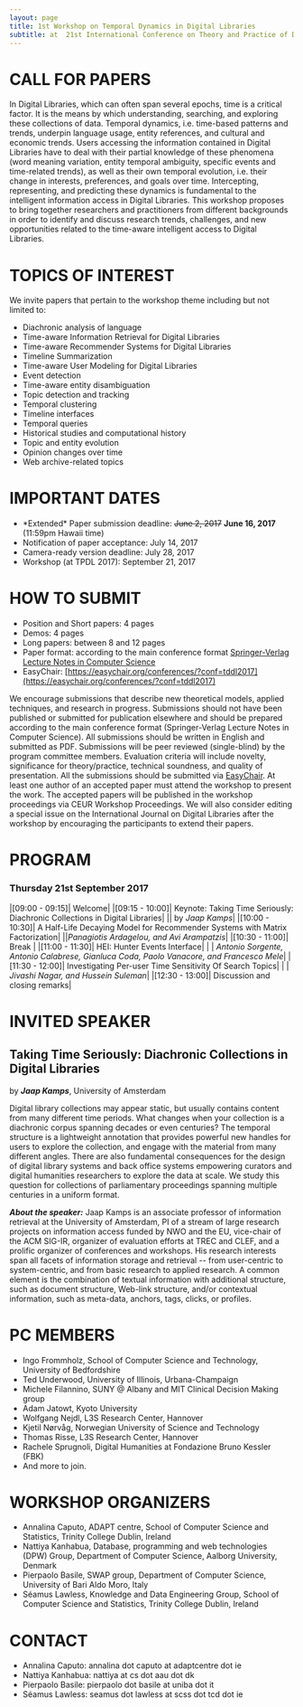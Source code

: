 ```yaml
---
layout: page
title: 1st Workshop on Temporal Dynamics in Digital Libraries
subtitle: at  21st International Conference on Theory and Practice of Digital Libraries
---
```


# CALL FOR PAPERS

In Digital Libraries, which can often span several epochs, time is a critical factor. It is the means by which understanding, searching, and exploring these collections of data.
Temporal dynamics, i.e. time-based patterns and trends, underpin language usage, entity references, and cultural and economic trends. Users accessing the information contained in Digital Libraries have to deal with their partial knowledge of these phenomena (word meaning variation, entity temporal ambiguity, specific events and time-related trends), as well as their own temporal evolution, i.e. their change in interests, preferences, and goals over time. Intercepting, representing, and predicting these dynamics is fundamental to the intelligent information access in Digital Libraries.
This workshop proposes to bring together researchers and practitioners from different backgrounds in order to identify and discuss research trends, challenges, and new opportunities related to the time-aware intelligent access to Digital Libraries.



# TOPICS OF INTEREST

We invite papers that pertain to the workshop theme including but not limited to:

- Diachronic analysis of language
- Time-aware Information Retrieval for Digital Libraries
- Time-aware Recommender Systems for Digital Libraries
- Timeline Summarization
- Time-aware User Modeling for Digital Libraries
- Event detection
- Time-aware entity disambiguation
- Topic detection and tracking
- Temporal clustering
- Timeline interfaces
- Temporal queries
- Historical studies and computational history
- Topic and entity evolution
- Opinion changes over time
- Web archive-related topics



# IMPORTANT DATES

* \*Extended\* Paper submission deadline: ~~June 2, 2017~~ **June 16, 2017**  (11:59pm Hawaii time)
* Notification of paper acceptance: July 14, 2017
* Camera-ready version deadline: July 28, 2017
* Workshop (at TPDL 2017): September 21, 2017

# HOW TO SUBMIT

* Position and Short papers: 4 pages
* Demos: 4 pages
* Long papers: between 8 and 12 pages
* Paper format: according to the main conference format [Springer-Verlag Lecture Notes in Computer Science](http://www.springer.com/computer/lncs?SGWID=0-164-6-793341-0)
* EasyChair: [https://easychair.org/conferences/?conf=tddl2017](https://easychair.org/conferences/?conf=tddl2017)

We encourage submissions that describe new theoretical models, applied techniques, and research in progress.
Submissions should not have been published or submitted for publication elsewhere and should be prepared according to the main conference format (Springer-Verlag Lecture Notes in Computer Science).
All submissions should be written in English and submitted as PDF.
Submissions will be peer reviewed (single-blind) by the program committee members.
Evaluation criteria will include novelty, significance for theory/practice, technical soundness, and quality of presentation.
All the submissions should be submitted via [EasyChair](https://easychair.org/conferences/?conf=tddl2017).
At least one author of an accepted paper must attend the workshop to present the work.
The accepted papers will be published in the workshop proceedings via CEUR Workshop Proceedings.
We will also consider editing a special issue on the International Journal on Digital Libraries after the workshop by encouraging the participants to extend their papers.

# PROGRAM

### Thursday 21st September 2017

|[09:00 - 09:15]| Welcome|
|[09:15 - 10:00]| Keynote: Taking Time Seriously: Diachronic Collections in Digital Libraries|
|| by *Jaap Kamps*|
|[10:00 - 10:30]| A Half-Life Decaying Model for Recommender Systems with Matrix Factorization|
||*Panagiotis Ardagelou, and Avi Arampatzis*|
|[10:30 - 11:00]| Break |
|[11:00 - 11:30]| HEI: Hunter Events Interface|
| | *Antonio Sorgente, Antonio Calabrese, Gianluca Coda, Paolo Vanacore, and Francesco Mele*|
|[11:30 - 12:00]| Investigating Per-user Time Sensitivity Of Search Topics|
| | *Jivashi Nagar, and Hussein Suleman*|
|[12:30 - 13:00]| Discussion and closing remarks|

# INVITED SPEAKER

## Taking Time Seriously: Diachronic Collections in Digital Libraries
by ***Jaap Kamps***, University of Amsterdam

Digital library collections may appear static, but usually contains content from many different time periods.  What changes when your collection is a diachronic corpus spanning decades or even centuries?  The temporal structure is a lightweight annotation that provides powerful new handles for users to explore the collection, and engage with the material from many different angles.  There are also fundamental consequences for the design of digital library systems and back office systems empowering curators and digital humanities researchers to explore the data at scale.  We study this question for collections of parliamentary proceedings spanning multiple centuries in a uniform format.

***About the speaker:*** Jaap Kamps is an associate professor of information retrieval at the University of Amsterdam, PI of a stream of large research projects on information access funded by NWO and the EU, vice-chair of the ACM SIG-IR, organizer of evaluation efforts at TREC and CLEF, and a prolific organizer of conferences and workshops.  His research interests span all facets of information storage and retrieval -- from user-centric to system-centric, and from basic research to applied research. A common element is the combination of textual information with additional structure, such as document structure, Web-link structure, and/or contextual information, such as meta-data, anchors, tags, clicks, or profiles.

# PC MEMBERS

  - Ingo Frommholz, School of Computer Science and Technology, University of Bedfordshire
  - Ted Underwood, University of Illinois, Urbana-Champaign
  - Michele Filannino, SUNY @ Albany and MIT Clinical Decision Making group
  - Adam Jatowt, Kyoto University
  - Wolfgang Nejdl, L3S Research Center, Hannover
  - Kjetil Nørvåg, Norwegian University of Science and Technology
  - Thomas Risse, L3S Research Center, Hannover
  - Rachele Sprugnoli, Digital Humanities at Fondazione Bruno Kessler (FBK)
  - And more to join.

# WORKSHOP ORGANIZERS

- Annalina Caputo, ADAPT centre, School of Computer Science and Statistics, Trinity College Dublin, Ireland
- Nattiya Kanhabua, Database, programming and web technologies (DPW) Group, Department of Computer Science, Aalborg University, Denmark
- Pierpaolo Basile, SWAP group, Department of Computer Science, University of Bari Aldo Moro, Italy
- Séamus Lawless, Knowledge and Data Engineering Group, School of Computer Science and Statistics, Trinity College Dublin, Ireland

# CONTACT

- Annalina Caputo: annalina dot caputo at adaptcentre dot ie
- Nattiya Kanhabua: nattiya at cs dot aau dot dk
- Pierpaolo Basile: pierpaolo dot basile at uniba dot it
- Séamus Lawless: seamus dot lawless at scss dot tcd dot ie
